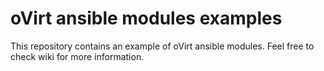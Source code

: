 # oVirt ansible modules examples

This repository contains an example of oVirt ansible modules. Feel free to check wiki for more information.
